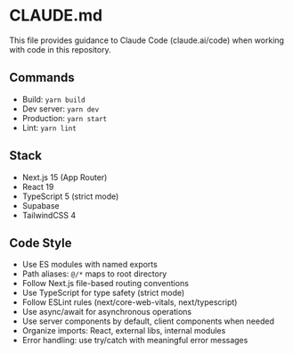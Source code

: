 # CLAUDE.md

This file provides guidance to Claude Code (claude.ai/code) when working with code in this repository.

## Commands
- Build: `yarn build`
- Dev server: `yarn dev`
- Production: `yarn start`
- Lint: `yarn lint`

## Stack
- Next.js 15 (App Router)
- React 19
- TypeScript 5 (strict mode)
- Supabase
- TailwindCSS 4

## Code Style
- Use ES modules with named exports
- Path aliases: `@/*` maps to root directory
- Follow Next.js file-based routing conventions
- Use TypeScript for type safety (strict mode)
- Follow ESLint rules (next/core-web-vitals, next/typescript)
- Use async/await for asynchronous operations
- Use server components by default, client components when needed
- Organize imports: React, external libs, internal modules
- Error handling: use try/catch with meaningful error messages